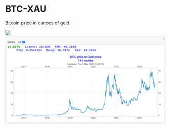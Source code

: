 # BTC-XAU

Bitcoin price in ounces of gold.

![](BTC-price-USD.jpg)
![](BTC-price-to-Gold-price.jpg)
